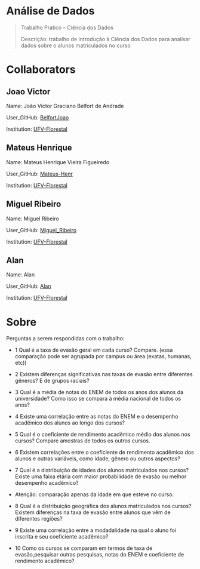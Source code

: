 # Análise de Dados
> Trabalho Pratico – Ciência dos Dados
> 
>Descrição: trabalho de Introdução à Ciência dos Dados para analisar dados sobre o alunos matriculados no curso
# Collaborators
## Joao Victor
Name: João Victor Graciano Belfort de Andrade

User_GitHub: [BelfortJoao](https://github.com/BelfortJoao)

Institution: [UFV-Florestal](https://www.novoscursos.ufv.br/graduacao/caf/ccp/www/)

## Mateus Henrique
Name: Mateus Henrique Vieira Figueiredo

User_GitHub: [Mateus-Henr](https://github.com/Mateus-Henr)

Institution: [UFV-Florestal](https://www.novoscursos.ufv.br/graduacao/caf/ccp/www/)

## Miguel Ribeiro
Name: Miguel Ribeiro

User_GitHub: [Miguel_Ribeiro](https://github.com/miguelribeirokk)

Institution: [UFV-Florestal](https://www.novoscursos.ufv.br/graduacao/caf/ccp/www/)

## Alan
Name: Alan

User_GitHub: [Alan]()

Institution: [UFV-Florestal](https://www.novoscursos.ufv.br/graduacao/caf/ccp/www/)

# Sobre

Perguntas a serem respondidas com o trabalho:

* 1 Qual é a taxa de evasão geral em cada curso? Compare. (essa comparação pode ser agrupada por campus ou área (exatas, humanas, etc))

* 2 Existem diferenças significativas nas taxas de evasão entre diferentes gêneros? E de grupos raciais?

* 3 Qual é a média de notas do ENEM de todos os anos dos alunos da universidade? Como isso se compara à média nacional de todos os anos?

* 4 Existe uma correlação entre as notas do ENEM e o desempenho acadêmico dos alunos ao longo dos cursos?

* 5 Qual é o coeficiente de rendimento acadêmico médio dos alunos nos cursos? Compare amostras de todos os outros cursos.

* 6 Existem correlações entre o coeficiente de rendimento acadêmico dos alunos e outras variáveis, como idade, gênero ou outros aspectos?

* 7 Qual é a distribuição de idades dos alunos matriculados nos cursos? Existe uma faixa etária com maior probabilidade de evasão ou melhor desempenho acadêmico?
*  Atenção: comparação apenas da idade em que esteve no curso.

* 8 Qual é a distribuição geográfica dos alunos matriculados nos cursos? Existem diferenças na taxa de evasão entre alunos que vêm de diferentes regiões?

* 9 Existe uma correlação entre a modadalidade na qual o aluno foi inscrita e seu coeficiente acadêmico?

* 10 Como os cursos se comparam em termos de taxa de evasão,pesquisar outras pesquisas, notas do ENEM e coeficiente de rendimento acadêmico?
